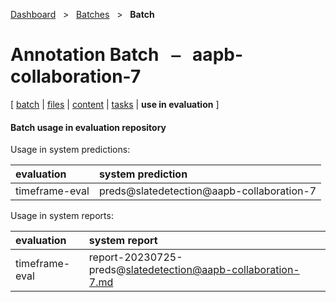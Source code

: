 [Dashboard](../../index.md)  &nbsp; > &nbsp; [Batches](../index.md)  &nbsp; > &nbsp; ****Batch**** 
# Annotation Batch &nbsp; ⎯ &nbsp; aapb-collaboration-7

\[ [batch](index.md) | [files](files.md) | [content](content.md) | [tasks](tasks.md) | **use in evaluation** \]

#### Batch usage in evaluation repository

Usage in system predictions:

| evaluation | system prediction |
| :------ | :------ |
| timeframe-eval | preds@slatedetection@aapb-collaboration-7 |

Usage in system reports:

| evaluation | system report |
| :------ | :------ |
| timeframe-eval | report-20230725-preds@slatedetection@aapb-collaboration-7.md |

